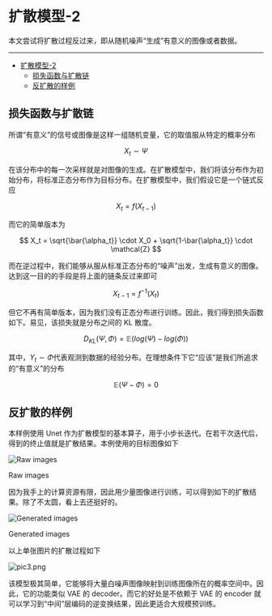 # 扩散模型-2

本文尝试将扩散过程反过来，即从随机噪声“生成”有意义的图像或者数据。

---

-   [扩散模型-2](#扩散模型-2)
    -   [损失函数与扩散链](#损失函数与扩散链)
    -   [反扩散的样例](#反扩散的样例)

## 损失函数与扩散链

所谓“有意义”的信号或图像是这样一组随机变量，它的取值服从特定的概率分布

$$
X_t \sim \Psi
$$

在该分布中的每一次采样就是对图像的生成。在扩散模型中，我们将该分布作为初始分布，将标准正态分布作为目标分布。在扩散模型中，我们假设它是一个链式反应

$$
X_t = f(X_{t-1})
$$

而它的简单版本为

$$
X_t = \sqrt{\bar{\alpha_t}} \cdot X_0 + \sqrt{1-\bar{\alpha_t}} \cdot \mathcal{Z}
$$

而在逆过程中，我们能够从服从标准正态分布的“噪声”出发，生成有意义的图像。达到这一目的的手段是将上面的链条反过来即可

$$
X_{t-1} = f^{-1}(X_t)
$$

但它不再有简单版本，因为我们没有正态分布进行训练。因此，我们得到损失函数如下。易见，该损失就是分布之间的 KL 散度。

$$
D_{KL}(\Psi, \Phi) = \mathbb{E}(log(\Psi) - log(\Phi))
$$

其中，$Y_t \sim \Phi$代表观测到数据的经验分布。在理想条件下它“应该”是我们所追求的“有意义”的分布

$$
\mathbb{E}(\Psi - \Phi) = 0
$$

## 反扩散的样例

本样例使用 Unet 作为扩散模型的基本算子，用于小步长迭代。在若干次迭代后，得到的终止值就是扩散结果。本例使用的目标图像如下

![Raw images](%E6%89%A9%E6%95%A3%E6%A8%A1%E5%9E%8B-2%20add96025499a4d788e654fe661c333d1/pic1.png)

Raw images

因为我手上的计算资源有限，因此用少量图像进行训练，可以得到如下的扩散结果。除了不太圆，看上去还挺好的。

![Generated images](%E6%89%A9%E6%95%A3%E6%A8%A1%E5%9E%8B-2%20add96025499a4d788e654fe661c333d1/pic2.png)

Generated images

以上单张图片的扩散过程如下

![pic3.png](%E6%89%A9%E6%95%A3%E6%A8%A1%E5%9E%8B-2%20add96025499a4d788e654fe661c333d1/pic3.png)

该模型极其简单，它能够将大量白噪声图像映射到训练图像所在的概率空间中。因此，它的功能类似 VAE 的 decoder。而它的好处是不依赖于 VAE 的 encoder 就可以学习到“中间”层编码的逆变换结果，因此更适合大规模预训练。
